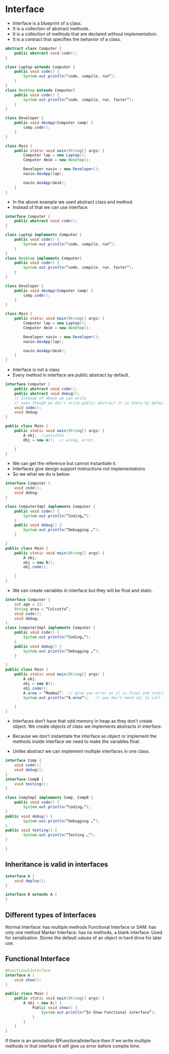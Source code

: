# Interface

- Interface is a blueprint of a class.
- It is a collection of abstract methods.
- It is a collection of methods that are declared without implementation.
- It is a contract that specifies the behavior of a class.

```Java
abstract class Computer {
	public abstract void code();
}

class Laptop extends Computer {
	public void code() {
		System.out.println(“code, compile, run”);
	}
}
class Desktop extends Computer{
	public void code() {
		System.out.println(“code, compile, run, faster”);
	}
}

class Developer {
	public void devApp(Computer comp) {
		comp.code();
	}
}

class Main {
	public static void main(String[] args) {
		Computer lap = new Laptop();
		Computer desk = new Desktop();

		Developer navin = new Developer();
		navin.devApp(lap);

		navin.devApp(desk);
	}
}
```

- In the above example we used abstract class and method.
- Instead of that we can use interface.

```Java
interface Computer {
	public abstract void code();
}

class Laptop implements Computer {
	public void code() {
		System.out.println(“code, compile, run”);
	}
}
class Desktop implements Computer{
	public void code() {
		System.out.println(“code, compile, run, faster”);
	}
}

class Developer {
	public void devApp(Computer comp) {
		comp.code();
	}
}

class Main {
	public static void main(String[] args) {
		Computer lap = new Laptop();
		Computer desk = new Desktop();

		Developer navin = new Developer();
		navin.devApp(lap);

		navin.devApp(desk);
	}
}

```

- Interface is not a class
- Every method in interface are public abstract by default.

```Java
interface Computer {
	public abstract void code();
	public abstract void debug();
	// Instead of above we can write
	// even though we don’t write public abstract it is there by default
	void code();
	void debug;
}

public class Main {
	public static void main(String[] args) {
		A obj;	//possible
		Obj = new A();	// wrong, error.

	}
}
```

- We can get the reference but cannot instantiate it.
- Interfaces give design support instructions not implementations
- So we what we do is below:

```Java
interface Computer {
	void code();
	void debug;
}

class ComputerImpl implements Computer {
	public void code() {
		System.out.println(“Coding…”);
	}
	public void debug() {
		System.out.println(“Debugging …”);
	}

}
public class Main {
	public static void main(String[] args) {
		A obj;
		obj = new B();
		obj.code();

	}
}
```

- We can create variables in interface but they will be final and static.

```Java
interface Computer {
	int age = 32;
	String area = “Culcutta”;
	void code();
	void debug;
}
class ComputerImpl implements Computer {
	public void code() {
		System.out.println(“Coding…”);
	}
	public void debug() {
		System.out.println(“Debugging …”);
	}

}
public class Main {
	public static void main(String[] args) {
		A obj;
		obj = new B();
		obj.code();
		A.area = “Mumbai”; 	// give you error as it is final and static
		System.out.println(“A.area”);	// you don’t need obj to call it

	}
}
```

- Interfaces don’t have that odd memory in heap as they don’t create object. We create objects of class we implements abstracts in interface.
- Because we don’t instantiate the interface as object or implement the methods inside interface we need to make the variables final.

- Unlike abstract we can implement multiple interfaces in one class.

```Java
interface Comp {
	void code();
	void debug();
}
interface CompB {
	void testing();
}

class CompImpl implements Comp, CompB {
	public void code() {
		System.out.println(“Coding…”);
}
public void debug() {
		System.out.println(“Debugging …”);
}
public void testing() {
		System.out.println(“Testing …”);
}

}

```

## Inheritance is valid in interfaces

```Java
interface A {
	void deploy();
}

interface B extends A {
}

```

## Different types of Interfaces

Normal Interface: has multiple methods
Functional Interface or SAM: has only one method
Marker Interface: has no methods, a blank interface. Used for serialization. Stores the default values of an object in hard drive for later use.

## Functional Interface

```Java
@FunctionalInterface
interface A {
	void show();
}

public class Main {
	public static void main(String[] args) {
		A obj = new A() {
			Public void show() {
				System.out.println(“In Show Functional interface”);
			}
		}
	}
}
```

If there is an annotation @FunctionalInterface then if we write multiple methods in that interface it will give us error before complie time.
